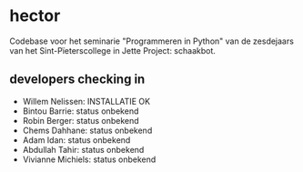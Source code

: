 # hector
Codebase voor het seminarie "Programmeren in Python" van de zesdejaars van het Sint-Pïeterscollege in Jette 
Project: schaakbot.


## developers checking in 
* Willem Nelissen: INSTALLATIE OK
* Bintou Barrie: status onbekend
* Robin Berger: status onbekend
* Chems Dahhane: status onbekend
* Adam Idan: status onbekend
* Abdullah Tahir: status onbekend
* Vivianne Michiels: status onbekend